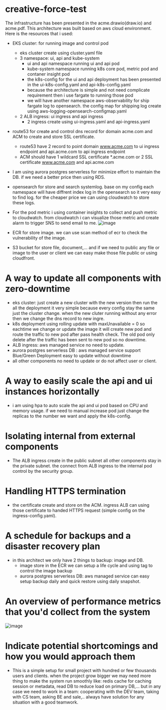 # creative-force-test
The infrastructure has been presented in the acme.drawio(draw.io) and acme.pdf. This architecture was built based on aws cloud environment.
Here is the resources that i used:
  - EKS cluster: for running image and control pod
      - eks cluster create using cluster.yaml file
      - 3 namespace: ui, api and kube-system
          - ui and api namespace running ui and api pod
          - kube-system namespace running k8s core pod, metric pod and contaner insight pod
          - the k8s-config for the ui and api deployment has been presented in the ui-k8s-config.yaml and api-k8s-config.yaml
          - because the architecture is simple and not need complicate requirement then i use fargate to running those pod
          - we will have another namespace aws-observability for ship fargate log to opensearch. the config map for shipping log create using aws-logging-opensearch-configmap.yaml
      - 2 ALB ingress: ui ingress and api ingress
          - 2 ingress create using ui-ingress.yaml and api-ingress.yaml
  - route53 for create and control dns record for domain acme.com and ACM to create and store SSL certificate.
      - route53 have 2 record to point domain www.acme.com to ui ingress endpoint and api.acme.com to api ingress endpoint
      - ACM should have 1 wildcard SSL certificate *.acme.com or 2 SSL certificate www.acme.com and api.acme.com
  - I am using aurora postgres serverless for minimize effort to maintain the DB. if we need a better price then using RDS.
  - opensearch for store and search systemlog. base on my config each namespace will have diffrent index log in the opensearch so it very easy to find log. for the cheaper price we can using cloudwatch to store these logs.
  - For the pod metric i using container insights to collect and push metric to cloudwatch. from cloudwatch i can visualize those metric and create alarm to trigger SNS to send email to me.
             ![image](https://github.com/anhnt3494/creative-force-test/assets/145828302/d3badf8b-645d-4072-88c0-03d8ad6a1eb8)

  - ECR for store image. we can use scan method of ecr to check the vulnerability of the image.
  - S3 bucket for store file, document,... and if we need to public any file or image to the user or client we can easy make those file public or using cloudfront.

# A way to update all components with zero-downtime
- eks cluster: just create a new cluster with the new version then run the all the deployment it very simple because every config stay the same just the cluster change. when the new cluter running without any error then we change the dns record to new ingre.
-  k8s deployment using rolling update with maxUnavailable = 0 so eachtime we change or update the image it will create new pod and route the traffic to new pod after pass health check. The old pod only delete after the traffic has been sent to new pod so no downtime.
-  ALB ingress: aws managed service no need to update.
-  aurora postgres serverless DB : aws managed service support Blue/Green Deployment easy to update without downtime
-  all other components no need to update or do not affect user or client.

# A way to easily scale the api and ui instances horizontally
- i am using hpa to auto scale the api and ui pod based on CPU and memory usage. if we need to manual increase pod just change the replicas to the number we want and apply the k8s-config.

# Isolating internal from external components
- The ALB ingress create in the public subnet all other components stay in the private subnet. the connect from ALB ingress to the internal pod control by the security group.

# Handling HTTPS termination
- the certificate create and store on the ACM. ingress ALB can using those certificate to handed HTTPS request (simple config on the ingress-config.yaml).

# A schedule for backups and a disaster recovery plan
- in this architect we only have 2 things to backup: image and DB.
    - image store in the ECR we can setup a life cycle and using tag to control the image backup
    - aurora postgres serverless DB: aws managed service can easy setup backup daily and quick restore using daily snapshot.
# An overview of performance metrics that you'd collect from the system
![image](https://github.com/anhnt3494/creative-force-test/assets/145828302/d3badf8b-645d-4072-88c0-03d8ad6a1eb8)

# Indicate potential shortcomings and how you would approach them
- This is a simple setup for small project with hundred or few thousands users and clients. when the project grow bigger we may need more thing to make the system run smoothly like: redis cache for caching session or metadata, read DB to reduce load on primary DB,... but in any case we need to work in a team: cooperating with the DEV team, taking with CS team, asking BE and sale,.. always have solution for any situation with a good teamwork.  
